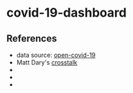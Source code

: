 # covid-19-dashboard

## References

- data source: [open-covid-19](https://github.com/open-covid-19/data)
- Matt Dary's [crosstalk](https://matt-dray.github.io/earl18-crosstalk/)
- [](https://github.com/SimonGoring/ShinyLeaflet-tutorial/blob/master/Shiny-leaflet-tutorial.Rmd)
- [](https://rstudio.github.io/leaflet/shiny.html)
- [](https://github.com/rstudio/flexdashboard/issues/236)